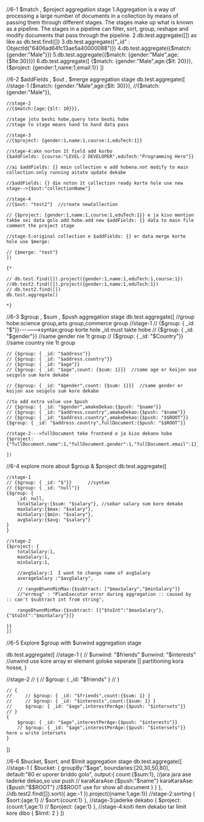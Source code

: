 //6-1 $match , $project aggregation stage
1.Aggregation is a way of processing a large number of documents in a collection by means of passing them through different stages. The stages make up what is known as a pipeline. The stages in a pipeline can filter, sort, group, reshape and modify documents that pass through the pipeline.
2.db.test.aggregate([]) as like as db.test.find([])
3.db.test.aggregate({"_id" : ObjectId("6406ad64fc13ae5a40000088")})
4.db.test.aggregate({$match: {gender:"Male"}})
5.db.test.aggregate({$match: {gender:"Male",age:{$lte:30}}})
6.db.test.aggregate([
{$match: {gender:"Male",age:{$lt: 20}}},
{$project: {gender:1,name:1,email:1}}
])

//6-2 $addFields , $out , $merge aggregation stage
db.test.aggregate([
    //stage-1
    {$match: {gender:"Male",age:{$lt: 30}}},
    //{$match: {gender:"Male"}},

    //stage-2
    //{$match:{age:{$lt: 10}}},

    //stage joto beshi hobe,query toto beshi hobe
    //stage to stage means hand to hand data pass

    //stage-3
    //{$project: {gender:1,name:1,course:1,eduTech:1}}

    //stage-4:akn norton 1t field add korbo
    {$addFields: {course:"LEVEL-2 DEVELOPER",eduTech:"Programming Hero"}}

    //ai $addFields: {} main collection e add hobena.not modify to main collection.only running aitate update dekabe

    //$addFields: {} die noton 1t collection ready korte hole use new stage-->{$out:"collectionName"}

    //stage-4
    //{$out: "test2"}  //create newCollection

    // {$project: {gender:1,name:1,course:1,eduTech:1}} e ja kiso mention takbe sei data golo add hobe.add new $addFields: {} data to main file comment the project stage

    //stage-5:original collection e $addFields: {} er data merge korte hole use $merge:

    // {$merge: "test"}
    ])

    {*

    // db.test.find([]).project({gender:1,name:1,eduTech:1,course:1})
    //db.test2.find([]).project({gender:1,name:1,eduTech:1})
    // db.test2.find([])
    db.test.aggregate()

    *}

//6-3 $group , $sum , $push aggregation stage
db.test.aggregate([
    //group hobe:science group,arts group,commerce group
    //stage-1
    // {$group: { \_id: "$"}}------>syntax;group korte hole _id must takte hobe
    // {$group: { \_id: "$gender"}}   //same gender nie 1t group
    // {$group: { \_id: "$Country"}} //same country nie 1t group

    // {$group: { _id: "$address"}}
    // {$group: { _id: "$address.country"}}
    // {$group: { _id: "$age"}}
    // {$group: { _id: "$age",count: {$sum: 1}}}  //same age er koijon ase seigolo sum kore dekabe

    // {$group: { _id: "$gender",count: {$sum: 1}}}  //same gender er koijon ase seigolo sum kore dekabe

    //to add extra value use $push
    // {$group: { _id: "$gender",amakeDekao:{$push: "$name"}}
    // {$group: { _id: "$address.country",amakeDekao:{$push: "$name"}}
    // {$group: { _id: "$address.country",amakeDekao:{$push: "$$ROOT"}}
    {$group: { _id: "$address.country",fullDocument:{$push: "$$ROOT"}}

    //stage-2--->fullDocument teke frontend e ja kiso dekano hobe
    {$project: {"fullDocument.name":1,"fullDocument.gender":1,"fullDocument.email":1}}

    ])

//6-4 explore more about $group & $project
db.test.aggregate([

    //stage-1
    // {$group: { _id: "$"}}      //syntax
    // {$group: { _id: "null"}}
    {$group: {
        _id: null,
        totalSalary:{$sum: "$salary"}, //sobar salary sum kore dekabe
        maxSalary:{$max: "$salary"},
        minSalary:{$min: "$salary"},
        avgSalary:{$avg: "$salary"}
    }
    }

    //stage-2
    {$project: {
        totalSalary:1,
        maxSalary:1,
        minSalary:1,

        //avgSalary:1  I want to change name of avgSalary
        averageSalary :"$avgSalary",

        // rangeBtwnnMinMax:{$subtract: ["$maxSalary","$minSalary"]}
        //"errmsg" : "PlanExecutor error during aggregation :: caused by :: can't $subtract int from string",

        rangeBtwnnMinMax:{$subtract: [{"$toInt":"$maxSalary"},{"$toInt":"$minSalary"}]}

    }}
    ])

//6-5 Explore $group with $unwind aggregation stage

db.test.aggregate([
//stage-1
{
// $unwind: "$friends"
$unwind: "$interests" //unwind use kore array er element goloke seperate || partitioning kora hosse,
}

//stage-2
// {
// $group: { _id: "$friends" }
// }

    // {
    //     // $group: { _id: "$friends",count:{$sum: 1} }
    //     // $group: { _id: "$interests",count:{$sum: 1} }
    //     $group: { _id: "$age",interestPerAge:{$push: "$intersets"}}
    // }
    {
        $group: { _id: "$age",interestPerAge:{$push: "$interests"}}
        // $group: { _id: "$age",interestPerAge:{$push: "$intersets"}} here u write intersets
    }
])

//6-6 $bucket, $sort, and $limit aggregation stage
db.test.aggregate([
    //stage-1
    {
        $bucket: {
            groupBy:"$age",
            boundaries:[20,30,50,80],
            default:"80 er uporer briddo golo",
            output:{
                count:{$sum:1},
                //jara jara ase taderke dekao,so use push
                // karaKaraAse:{$push:"$name"}
                karaKaraAse:{$push:"$$ROOT"} //$$ROOT use for show all document
            }
        }
    },
    //db.test2.find([]).sort({ age:-1 }).project({name:1,age:1})
    //stage-2:sorting
    {
        $sort:{age:1}
        // $sort:{count:1}
    },
    //stage-3:jaderke dekabo
    {
        $project: {count:1,age:1}
        // $project: {age:1}
    },
    //stage-4:koiti item dekabo tar limit kore dibo
    {
        $limit: 2
    }
    ])